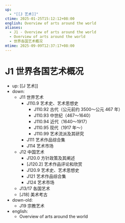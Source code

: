 ```yaml
---
up:
  - "[[J 艺术]]"
ctime: 2025-01-25T15:12:12+08:00
english: Overview of arts around the world
aliases:
  - J1 - Overview of arts around the world
  - Overview of arts around the world
  - 世界各国艺术概况
mtime: 2025-09-09T12:37:17+08:00
---
```


# J1 世界各国艺术概况

- up: [[J 艺术]]
- down:
	- J11 世界艺术
		- J110.9 艺术史、艺术思想史
			- J110.92 古代（公元前约 3500～公元 467 年）
			- J110.93 中世纪（467～1640）
			- J110.94 近代（1640～1917）
			- J110.95 现代（1917 年～）
			- J110.99 艺术流派及其研究
		- J111 艺术作品综合集
		- J114 艺术市场
	- J12 中国艺术
		- J120.0 方针政策及其阐述
		- [J120.2] 艺术作品评论和欣赏
		- J120.9 艺术史、艺术思想史
		- J121 艺术作品综合集
		- J124 艺术市场
	- J13/17 各国艺术
	- [J18] 美术考古
- down-old:
	- J19 宗教艺术
- english:
	- Overview of arts around the world
